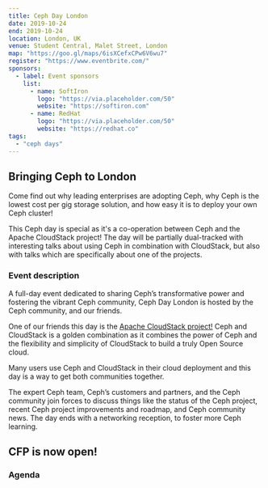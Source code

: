 ```yaml
---
title: Ceph Day London
date: 2019-10-24
end: 2019-10-24
location: London, UK
venue: Student Central, Malet Street, London
map: "https://goo.gl/maps/6isXCefxCPw6V6wu7"
register: "https://www.eventbrite.com/"
sponsors:
  - label: Event sponsors
    list:
      - name: SoftIron
        logo: "https://via.placeholder.com/50"
        website: "https://softiron.com"
      - name: RedHat
        logo: "https://via.placeholder.com/50"
        website: "https://redhat.co"
tags:
  - "ceph days"
---
```


## Bringing Ceph to London

Come find out why leading enterprises are adopting Ceph, why Ceph is the lowest cost per gig storage solution, and how easy it is to deploy your own Ceph cluster!

This Ceph day is special as it's a co-operation between Ceph and the Apache CloudStack project! The day will be partially dual-tracked with interesting talks about using Ceph in combination with CloudStack, but also with talks which are specifically about one of the projects.

### Event description

A full-day event dedicated to sharing Ceph’s transformative power and fostering the vibrant Ceph community, Ceph Day London is hosted by the Ceph community, and our friends.

One of our friends this day is the [Apache CloudStack project!](https://cloudstack.apache.org/) Ceph and CloudStack is a golden combination as it combines the power of Ceph and the flexibility and simplicity of CloudStack to build a truly Open Source cloud.

Many users use Ceph and CloudStack in their cloud deployment and this day is a way to get both communities together.

The expert Ceph team, Ceph’s customers and partners, and the Ceph community join forces to discuss things like the status of the Ceph project, recent Ceph project improvements and roadmap, and Ceph community news. The day ends with a networking reception, to foster more Ceph learning.

## CFP is now open!

### Agenda
